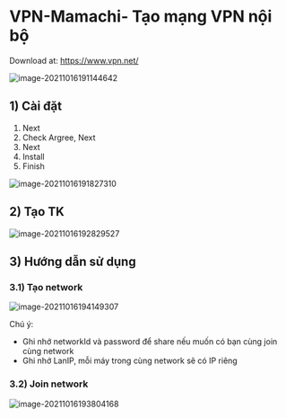 # VPN-Mamachi- Tạo mạng VPN nội bộ

Download at: https://www.vpn.net/

![image-20211016191144642](https://tva1.sinaimg.cn/large/008i3skNgy1gvhev52mrlj61ig0u0jx502.jpg)

## 1) Cài đặt

1. Next
2. Check Argree, Next
3. Next
4. Install
5. Finish

![image-20211016191827310](https://tva1.sinaimg.cn/large/008i3skNgy1gvhf2212pgj61cu0piq8502.jpg)

## 2) Tạo TK

![image-20211016192829527](https://tva1.sinaimg.cn/large/008i3skNgy1gvhfcifbkhj60xw0u044602.jpg)



## 3) Hướng  dẫn sử dụng

### 3.1) Tạo network

![image-20211016194149307](https://tva1.sinaimg.cn/large/008i3skNgy1gvhfqdlimaj61jy0nmdm502.jpg)

Chú ý:

* Ghi nhớ networkId và password để share nếu muốn có bạn cùng join cùng network
* Ghi nhớ LanIP, mỗi máy trong cùng network sẽ có IP riêng

### 3.2) Join network

![image-20211016193804168](https://tva1.sinaimg.cn/large/008i3skNgy1gvhfmjoj0kj618m0m2gp402.jpg)